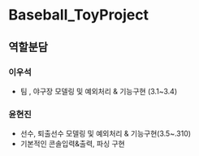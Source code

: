 # Baseball_ToyProject

## 역할분담 

### 이우석
- 팀 , 야구장 모델링 및 예외처리  & 기능구현 (3.1~3.4)

### 윤현진 
- 선수, 퇴출선수 모델링 및 예외처리 & 기능구현(3.5~.310)
- 기본적인 콘솔입력&출력, 파싱 구현
